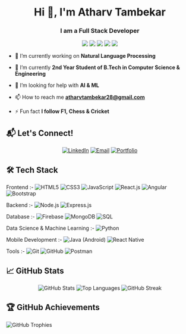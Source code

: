 <h1 align="center">Hi 👋, I'm Atharv Tambekar</h1>
<h3 align="center">I am a Full Stack Developer</h3>
<p align="center">
  <img src="https://img.shields.io/badge/JavaScript-F7DF1E?style=for-the-badge&logo=javascript&logoColor=black" />
  <img src="https://img.shields.io/badge/React-61DAFB?style=for-the-badge&logo=react&logoColor=black" />
  <img src="https://img.shields.io/badge/Node.js-339933?style=for-the-badge&logo=nodedotjs&logoColor=white" />
  <img src="https://img.shields.io/badge/MongoDB-4EA94B?style=for-the-badge&logo=mongodb&logoColor=white" />
  <img src="https://img.shields.io/badge/Express.js-000000?style=for-the-badge&logo=express&logoColor=white" />
</p>

- 🔭 I’m currently working on **Natural Language Processing**

- 🌱 I’m currently **2nd Year Student of B.Tech in Computer Science & Engineering**

- 🤝 I’m looking for help with **AI & ML**

- 📫 How to reach me **atharvtambekar28@gmail.com**

- ⚡ Fun fact **I follow F1, Chess & Cricket**

## 📬 Let's Connect!
<p align="center">
  <a href="https://www.linkedin.com/in/atharv-tambekar/"><img src="https://img.shields.io/badge/LinkedIn-%230077B5.svg?style=for-the-badge&logo=linkedin&logoColor=white" alt="LinkedIn"></a>
  <a href="mailto:atharvtambekar28@gmail.com"><img src="https://img.shields.io/badge/Email-D14836?style=for-the-badge&logo=gmail&logoColor=white" alt="Email"></a>
  <a href="https://portfolio-git-main-atharv-28s-projects.vercel.app/"><img src="https://img.shields.io/badge/Portfolio-4A90E2?style=for-the-badge&logo=firefox&logoColor=white" alt="Portfolio"></a>
</p>

## 🛠️ Tech Stack

<p>
Frontend :-
  <img src="https://img.shields.io/badge/HTML5-E34F26?style=for-the-badge&logo=html5&logoColor=white" alt="HTML5" />
  <img src="https://img.shields.io/badge/CSS3-1572B6?style=for-the-badge&logo=css3&logoColor=white" alt="CSS3" />
  <img src="https://img.shields.io/badge/JavaScript-F7DF1E?style=for-the-badge&logo=javascript&logoColor=black" alt="JavaScript" />
  <img src="https://img.shields.io/badge/React-61DAFB?style=for-the-badge&logo=react&logoColor=black" alt="React.js" />
  <img src="https://img.shields.io/badge/Angular-DD0031?style=for-the-badge&logo=angular&logoColor=white" alt="Angular" />
  <img src="https://img.shields.io/badge/Bootstrap-7952B3?style=for-the-badge&logo=bootstrap&logoColor=white" alt="Bootstrap" />
</p>

<p>
Backend :-
  <img src="https://img.shields.io/badge/Node.js-339933?style=for-the-badge&logo=nodedotjs&logoColor=white" alt="Node.js" />
  <img src="https://img.shields.io/badge/Express.js-000000?style=for-the-badge&logo=express&logoColor=white" alt="Express.js" />
</p>


<p>
Database :-
  <img src="https://img.shields.io/badge/Firebase-FFCA28?style=for-the-badge&logo=firebase&logoColor=black" alt="Firebase" />
  <img src="https://img.shields.io/badge/MongoDB-4EA94B?style=for-the-badge&logo=mongodb&logoColor=white" alt="MongoDB" />
  <img src="https://img.shields.io/badge/SQL-4479A1?style=for-the-badge&logo=postgresql&logoColor=white" alt="SQL" />
</p>

<p>
Data Science & Machine Learning :-
  <img src="https://img.shields.io/badge/Python-3776AB?style=for-the-badge&logo=python&logoColor=white" alt="Python" />
</p>

<p>
Mobile Development :-
  <img src="https://img.shields.io/badge/Java-007396?style=for-the-badge&logo=java&logoColor=white" alt="Java (Android)" />
  <img src="https://img.shields.io/badge/React%20Native-61DAFB?style=for-the-badge&logo=react&logoColor=black" alt="React Native" />
</p>

<p>
Tools :-
  <img src="https://img.shields.io/badge/Git-F05032?style=for-the-badge&logo=git&logoColor=white" alt="Git" />
  <img src="https://img.shields.io/badge/GitHub-181717?style=for-the-badge&logo=github&logoColor=white" alt="GitHub" />
  <img src="https://img.shields.io/badge/Postman-FF6C37?style=for-the-badge&logo=postman&logoColor=white" alt="Postman" />
</p>



## 📈 GitHub Stats
<p align="center">
  <img src="https://github-readme-stats.vercel.app/api?username=Atharv-28&show_icons=true&theme=dark" alt="GitHub Stats" />
  <img src="https://github-readme-stats.vercel.app/api/top-langs/?username=Atharv-28&layout=compact&theme=dark" alt="Top Languages" />
  <img src="https://github-readme-streak-stats.herokuapp.com/?user=Atharv-28&theme=dark" alt="GitHub Streak" />

</p>

## 🏆 GitHub Achievements
<p>
  <img src="https://github-profile-trophy.vercel.app/?username=Atharv-28&theme=darkhub&no-frame=true&column=8" alt="GitHub Trophies" />
</p>

